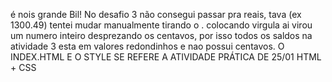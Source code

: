 é nois grande Bil! No desafio 3 não consegui passar pra reais, tava (ex 1300.49) tentei mudar manualmente tirando o . colocando virgula ai virou um numero inteiro desprezando os centavos, por isso todos os saldos na atividade 3 esta em valores redondinhos e nao possui centavos.
O INDEX.HTML E O STYLE SE REFERE A ATIVIDADE PRÁTICA DE 25/01 HTML + CSS 
